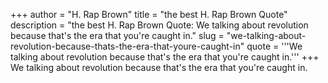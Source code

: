 +++
author = "H. Rap Brown"
title = "the best H. Rap Brown Quote"
description = "the best H. Rap Brown Quote: We talking about revolution because that's the era that you're caught in."
slug = "we-talking-about-revolution-because-thats-the-era-that-youre-caught-in"
quote = '''We talking about revolution because that's the era that you're caught in.'''
+++
We talking about revolution because that's the era that you're caught in.
